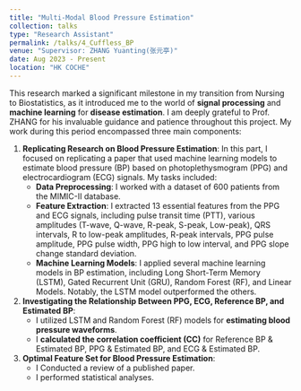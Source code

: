 ```yaml
---
title: "Multi-Modal Blood Pressure Estimation"
collection: talks
type: "Research Assistant"
permalink: /talks/4_Cuffless_BP
venue: "Supervisor: ZHANG Yuanting(张元亭)"
date: Aug 2023 - Present
location: "HK COCHE"
---
```


This research marked a significant milestone in my transition from Nursing to Biostatistics, as it introduced me to the world of **signal processing** and **machine learning** for **disease estimation**. I am deeply grateful to Prof. ZHANG for his invaluable guidance and patience throughout this project. My work during this period encompassed three main components:
1. **Replicating Research on Blood Pressure Estimation**: In this part, I focused on replicating a paper that used machine learning models to estimate blood pressure (BP) based on photoplethysmogram (PPG) and electrocardiogram (ECG) signals. My tasks included:
   * **Data Preprocessing**: I worked with a dataset of 600 patients from the MIMIC-II database.
   * **Feature Extraction**: I extracted 13 essential features from the PPG and ECG signals, including pulse transit time (PTT), various amplitudes (T-wave, Q-wave, R-peak, S-peak, Low-peak), QRS intervals, R to low-peak amplitudes, R-peak intervals, PPG pulse amplitude, PPG pulse width, PPG high to low interval, and PPG slope change standard deviation.
   * **Machine Learning Models**: I applied several machine learning models in BP estimation, including Long Short-Term Memory (LSTM), Gated Recurrent Unit (GRU), Random Forest (RF), and Linear Models. Notably, the LSTM model outperformed the others.
2. **Investigating the Relationship Between PPG, ECG, Reference BP, and Estimated BP**:
   * I utilized LSTM and Random Forest (RF) models for **estimating blood pressure waveforms**.
   * I **calculated the correlation coefficient (CC)** for Reference BP & Estimated BP, PPG & Estimated BP, and ECG & Estimated BP.
3. **Optimal Feature Set for Blood Pressure Estimation**:
   * I Conducted a review of a published paper.
   * I performed statistical analyses.
